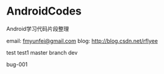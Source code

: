 AndroidCodes
============

Android学习代码片段整理

email: fmyunfei@gmail.com
blog:  http://blog.csdn.net/rflyee

test
test1
master
branch dev 

bug-001
